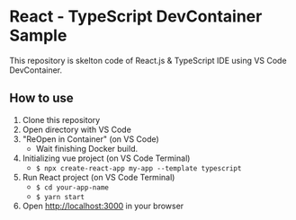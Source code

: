 # React - TypeScript DevContainer Sample

This repository is skelton code of React.js & TypeScript IDE using VS Code DevContainer.

## How to use

1. Clone this repository
2. Open directory with VS Code
3. "ReOpen in Container" (on VS Code)
    - Wait finishing Docker build.
4. Initializing vue project (on VS Code Terminal)
    - `$ npx create-react-app my-app --template typescript`
5. Run React project (on VS Code Terminal)
    - `$ cd your-app-name`
    - `$ yarn start`
6. Open <http://localhost:3000> in your browser
